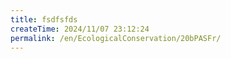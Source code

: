 ```yaml
---
title: fsdfsfds
createTime: 2024/11/07 23:12:24
permalink: /en/EcologicalConservation/20bPASFr/
---
```

